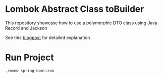 # Lombok Abstract Class toBuilder

This repository showcase how to use a polymorphic DTO class using Java Record and Jackson

See this [blogpost](https://bwgjoseph.com/can-you-use-lombok-tobuilder-on-an-abstract-class) for detailed explanation

# Run Project

```sh
./mvnw spring-boot:run
```